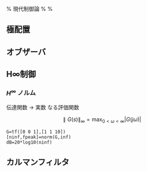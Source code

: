 % 現代制御論
%
%


## 極配置

## オブザーバ

## H∞制御

### $H^\infty$ ノルム

伝達関数 → 実数 なる評価関数

$$
\parallel G(s) \parallel_\infty = \max_{0 < \omega < \infty} |G(j\omega)|
$$

```(.matlab)
G=tf([0 0 1],[1 1 10])
[ninf,fpeak]=norm(G,inf)
dB=20*log10(ninf)
```


## カルマンフィルタ
